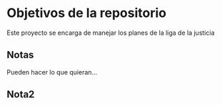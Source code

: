 # Objetivos de la repositorio

Este proyecto se encarga de manejar los planes de la liga de la justicia


## Notas
Pueden hacer lo que quieran...

## Nota2
